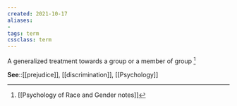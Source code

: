 ```yaml
---
created: 2021-10-17
aliases:
- 
tags: term
cssclass: term
---
```


A generalized treatment towards a group or a member of group  [^1]

**See**::[[prejudice]], [[discrimination]], [[Psychology]]

[^1]: [[Psychology of Race and Gender notes]]

